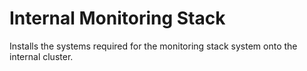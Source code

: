 # Internal Monitoring Stack

Installs the systems required for the monitoring stack system onto the internal cluster.
